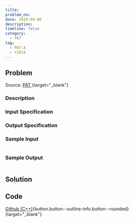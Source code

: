 ```yaml
---
title:
problem_no:
date: 2019-09-06
description: 
timeline: false
category:
  - PAT
tag:
  - PAT-A
  - Y2019
---
```


<!--more-->

## Problem

Source: [PAT ](){target="_blank"}

### Description



### Input Specification



### Output Specification



### Sample Input

```text

```

### Sample Output

```text

```

## Solution

## Code

[Github (C++)](https://github.com/Alomerry/algorithm/blob/master/pat/a/){button.button--outline-info.button--rounded}{target="_blank"}


```cpp

```
